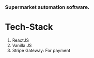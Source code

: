 ### Supermarket automation software.

# Tech-Stack
1. ReactJS
2. Vanilla JS
3. Stripe Gateway: For payment